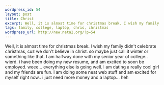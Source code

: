 ```yaml
--- 
wordpress_id: 54
layout: post
title: Christ
excerpt: Well, it is almost time for christmas break. I wish my family didn't celebrate christmas, cuz we don't believe in christ. so maybe just call it winter or something like that. I am halfway done with my senior year of college.. wierd. i have been doing my new resume, and am excited to soon be employed. weee... everything else is going well. I am dating a really cool girl and my friends are fun. I...
tags: family, college, laptop, chris, christmas
wordpress_url: http://new.nata2.org/?p=54
---
```

Well, it is almost time for christmas break. I wish my family didn't celebrate christmas, cuz we don't believe in christ. so maybe just call it winter or something like that. I am halfway done with my senior year of college.. wierd. i have been doing my new resume, and am excited to soon be employed. weee... everything else is going well. I am dating a really cool girl and my friends are fun. I am doing some neat web stuff and am excited for myself right now.. i just need more money and a laptop... heh
